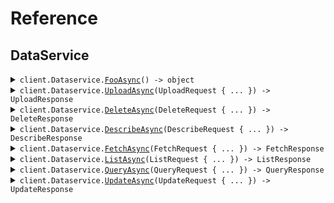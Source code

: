 # Reference
## DataService
<details><summary><code>client.Dataservice.<a href="/src/SeedApi/Dataservice/DataserviceClient.cs">FooAsync</a>() -> object</code></summary>
<dl>
<dd>

#### 🔌 Usage

<dl>
<dd>

<dl>
<dd>

```csharp
await client.Dataservice.FooAsync();
```
</dd>
</dl>
</dd>
</dl>


</dd>
</dl>
</details>

<details><summary><code>client.Dataservice.<a href="/src/SeedApi/Dataservice/DataserviceClient.cs">UploadAsync</a>(UploadRequest { ... }) -> UploadResponse</code></summary>
<dl>
<dd>

#### 🔌 Usage

<dl>
<dd>

<dl>
<dd>

```csharp
await client.Dataservice.UploadAsync(
    new UploadRequest
    {
        Columns = new List<Column>()
        {
            new Column
            {
                Id = "id",
                Values = new List<float>() { 1.1f },
            },
        },
    }
);
```
</dd>
</dl>
</dd>
</dl>

#### ⚙️ Parameters

<dl>
<dd>

<dl>
<dd>

**request:** `UploadRequest` 
    
</dd>
</dl>
</dd>
</dl>


</dd>
</dl>
</details>

<details><summary><code>client.Dataservice.<a href="/src/SeedApi/Dataservice/DataserviceClient.cs">DeleteAsync</a>(DeleteRequest { ... }) -> DeleteResponse</code></summary>
<dl>
<dd>

#### 🔌 Usage

<dl>
<dd>

<dl>
<dd>

```csharp
await client.Dataservice.DeleteAsync(new DeleteRequest());
```
</dd>
</dl>
</dd>
</dl>

#### ⚙️ Parameters

<dl>
<dd>

<dl>
<dd>

**request:** `DeleteRequest` 
    
</dd>
</dl>
</dd>
</dl>


</dd>
</dl>
</details>

<details><summary><code>client.Dataservice.<a href="/src/SeedApi/Dataservice/DataserviceClient.cs">DescribeAsync</a>(DescribeRequest { ... }) -> DescribeResponse</code></summary>
<dl>
<dd>

#### 🔌 Usage

<dl>
<dd>

<dl>
<dd>

```csharp
await client.Dataservice.DescribeAsync(new DescribeRequest());
```
</dd>
</dl>
</dd>
</dl>

#### ⚙️ Parameters

<dl>
<dd>

<dl>
<dd>

**request:** `DescribeRequest` 
    
</dd>
</dl>
</dd>
</dl>


</dd>
</dl>
</details>

<details><summary><code>client.Dataservice.<a href="/src/SeedApi/Dataservice/DataserviceClient.cs">FetchAsync</a>(FetchRequest { ... }) -> FetchResponse</code></summary>
<dl>
<dd>

#### 🔌 Usage

<dl>
<dd>

<dl>
<dd>

```csharp
await client.Dataservice.FetchAsync(new FetchRequest());
```
</dd>
</dl>
</dd>
</dl>

#### ⚙️ Parameters

<dl>
<dd>

<dl>
<dd>

**request:** `FetchRequest` 
    
</dd>
</dl>
</dd>
</dl>


</dd>
</dl>
</details>

<details><summary><code>client.Dataservice.<a href="/src/SeedApi/Dataservice/DataserviceClient.cs">ListAsync</a>(ListRequest { ... }) -> ListResponse</code></summary>
<dl>
<dd>

#### 🔌 Usage

<dl>
<dd>

<dl>
<dd>

```csharp
await client.Dataservice.ListAsync(new ListRequest());
```
</dd>
</dl>
</dd>
</dl>

#### ⚙️ Parameters

<dl>
<dd>

<dl>
<dd>

**request:** `ListRequest` 
    
</dd>
</dl>
</dd>
</dl>


</dd>
</dl>
</details>

<details><summary><code>client.Dataservice.<a href="/src/SeedApi/Dataservice/DataserviceClient.cs">QueryAsync</a>(QueryRequest { ... }) -> QueryResponse</code></summary>
<dl>
<dd>

#### 🔌 Usage

<dl>
<dd>

<dl>
<dd>

```csharp
await client.Dataservice.QueryAsync(new QueryRequest { TopK = 1 });
```
</dd>
</dl>
</dd>
</dl>

#### ⚙️ Parameters

<dl>
<dd>

<dl>
<dd>

**request:** `QueryRequest` 
    
</dd>
</dl>
</dd>
</dl>


</dd>
</dl>
</details>

<details><summary><code>client.Dataservice.<a href="/src/SeedApi/Dataservice/DataserviceClient.cs">UpdateAsync</a>(UpdateRequest { ... }) -> UpdateResponse</code></summary>
<dl>
<dd>

#### 🔌 Usage

<dl>
<dd>

<dl>
<dd>

```csharp
await client.Dataservice.UpdateAsync(new UpdateRequest { Id = "id" });
```
</dd>
</dl>
</dd>
</dl>

#### ⚙️ Parameters

<dl>
<dd>

<dl>
<dd>

**request:** `UpdateRequest` 
    
</dd>
</dl>
</dd>
</dl>


</dd>
</dl>
</details>
